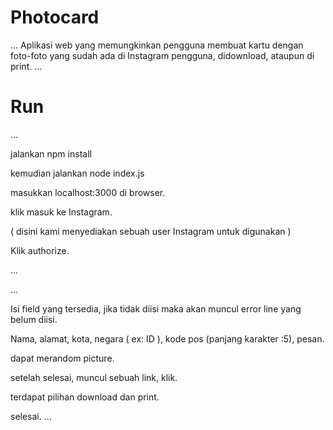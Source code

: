 # Photocard	
...
Aplikasi web yang memungkinkan pengguna membuat kartu dengan foto-foto yang sudah ada di Instagram pengguna, didownload, ataupun di print.
...

# Run
...

jalankan npm install

kemudian jalankan node index.js

masukkan localhost:3000 di browser.

klik masuk ke Instagram.

( disini kami menyediakan sebuah user Instagram untuk digunakan )

Klik authorize.

...

...

Isi field yang tersedia, jika tidak diisi maka akan muncul error line yang belum diisi.

Nama, alamat, kota, negara ( ex: ID ), kode pos (panjang karakter :5), pesan.

dapat merandom picture.

setelah selesai, muncul sebuah link, klik.

terdapat pilihan download dan print.

selesai.
...
